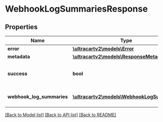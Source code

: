 # WebhookLogSummariesResponse

## Properties
Name | Type | Description | Notes
------------ | ------------- | ------------- | -------------
**error** | [**\ultracartv2\models\Error**](Error.md) |  | [optional] 
**metadata** | [**\ultracartv2\models\ResponseMetadata**](ResponseMetadata.md) |  | [optional] 
**success** | **bool** | Indicates if API call was successful | [optional] 
**webhook_log_summaries** | [**\ultracartv2\models\WebhookLogSummary[]**](WebhookLogSummary.md) | Webhook log summaries | [optional] 

[[Back to Model list]](../README.md#documentation-for-models) [[Back to API list]](../README.md#documentation-for-api-endpoints) [[Back to README]](../README.md)


